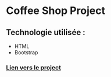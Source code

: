 # Coffee Shop Project

## Technologie utilisée :

* HTML
* Bootstrap

### [Lien vers le project](https://loicfrancotte.github.io/restaurant-css-framework/)	
